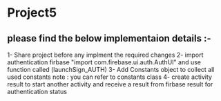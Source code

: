 # Project5
please find the below implementaion details :- 
-------------------------------------------------------
1- Share project before any implment the required changes 
2- import authentication firbase "import com.firebase.ui.auth.AuthUI" and use function called (launchSign_AUTH) 
3- Add Constants object to collect all used constants 
  note : you can refer to constants class 
4- create activity result to start another activity and receive a result from firbase result for authentication status 


